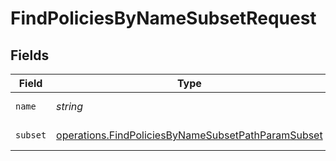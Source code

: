 # FindPoliciesByNameSubsetRequest


## Fields

| Field                                                                                                                           | Type                                                                                                                            | Required                                                                                                                        | Description                                                                                                                     |
| ------------------------------------------------------------------------------------------------------------------------------- | ------------------------------------------------------------------------------------------------------------------------------- | ------------------------------------------------------------------------------------------------------------------------------- | ------------------------------------------------------------------------------------------------------------------------------- |
| `name`                                                                                                                          | *string*                                                                                                                        | :heavy_check_mark:                                                                                                              | Name to filter by                                                                                                               |
| `subset`                                                                                                                        | [operations.FindPoliciesByNameSubsetPathParamSubset](../../../sdk/models/operations/findpoliciesbynamesubsetpathparamsubset.md) | :heavy_check_mark:                                                                                                              | Subset to filter by                                                                                                             |